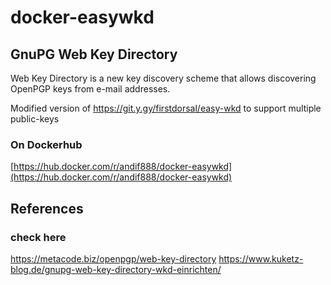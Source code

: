 # docker-easywkd

## GnuPG Web Key Directory

Web Key Directory is a new key discovery scheme that allows discovering OpenPGP keys from e-mail addresses.

Modified version of https://git.y.gy/firstdorsal/easy-wkd to support multiple public-keys

### On Dockerhub

[https://hub.docker.com/r/andif888/docker-easywkd](https://hub.docker.com/r/andif888/docker-easywkd)

## References

### check here

https://metacode.biz/openpgp/web-key-directory
https://www.kuketz-blog.de/gnupg-web-key-directory-wkd-einrichten/